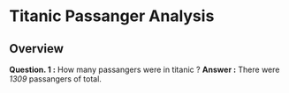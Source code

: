 # Titanic Passanger Analysis
## Overview
**Question. 1 :** How many passangers were in titanic ?
**Answer :** There were *1309* passangers of total.






<!-- # Titanic Passangers Predictions -->

<!-- Ref: DataFrames -->